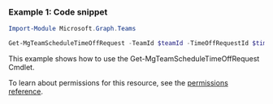 ### Example 1: Code snippet

```powershellImport-Module Microsoft.Graph.Teams

Get-MgTeamScheduleTimeOffRequest -TeamId $teamId -TimeOffRequestId $timeOffRequestId
```
This example shows how to use the Get-MgTeamScheduleTimeOffRequest Cmdlet.
To learn about permissions for this resource, see the [permissions reference](/graph/permissions-reference).

